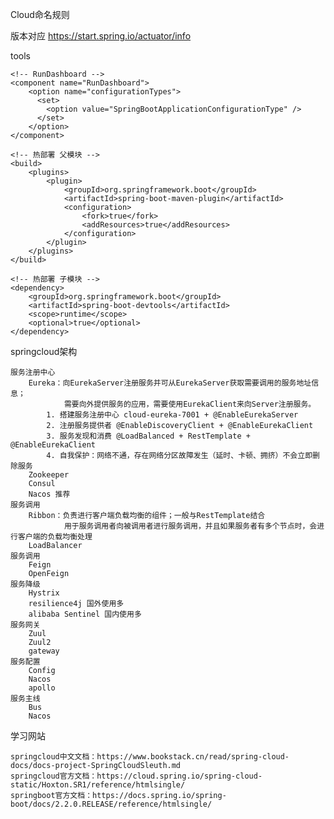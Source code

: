Cloud命名规则

版本对应 https://start.spring.io/actuator/info

tools
    
    <!-- RunDashboard -->
    <component name="RunDashboard">
        <option name="configurationTypes">
          <set>
            <option value="SpringBootApplicationConfigurationType" />
          </set>
        </option>
    </component>
    
    <!-- 热部署 父模块 -->
    <build>
        <plugins>
            <plugin>
                <groupId>org.springframework.boot</groupId>
                <artifactId>spring-boot-maven-plugin</artifactId>
                <configuration>
                    <fork>true</fork>
                    <addResources>true</addResources>
                </configuration>
            </plugin>
        </plugins>
    </build>
    
    <!-- 热部署 子模块 -->
    <dependency>
        <groupId>org.springframework.boot</groupId>
        <artifactId>spring-boot-devtools</artifactId>
        <scope>runtime</scope>
        <optional>true</optional>
    </dependency>

springcloud架构

	服务注册中心
		Eureka：向EurekaServer注册服务并可从EurekaServer获取需要调用的服务地址信息；
                需要向外提供服务的应用，需要使用EurekaClient来向Server注册服务。
            1. 搭建服务注册中心 cloud-eureka-7001 + @EnableEurekaServer
            2. 注册服务提供者 @EnableDiscoveryClient + @EnableEurekaClient
            3. 服务发现和消费 @LoadBalanced + RestTemplate + @EnableEurekaClient
		    4. 自我保护：网络不通，存在网络分区故障发生（延时、卡顿、拥挤）不会立即删除服务
		Zookeeper
		Consul
		Nacos 推荐
	服务调用
		Ribbon：负责进行客户端负载均衡的组件；一般与RestTemplate结合
		        用于服务调用者向被调用者进行服务调用，并且如果服务者有多个节点时，会进行客户端的负载均衡处理
		LoadBalancer
	服务调用
		Feign
		OpenFeign
	服务降级
		Hystrix
		resilience4j 国外使用多
		alibaba Sentinel 国内使用多
	服务网关
		Zuul
		Zuul2
		gateway
	服务配置
		Config
		Nacos
		apollo
	服务主线
		Bus
		Nacos
		
学习网站
    
    springcloud中文文档：https://www.bookstack.cn/read/spring-cloud-docs/docs-project-SpringCloudSleuth.md
    springcloud官方文档：https://cloud.spring.io/spring-cloud-static/Hoxton.SR1/reference/htmlsingle/
    springboot官方文档：https://docs.spring.io/spring-boot/docs/2.2.0.RELEASE/reference/htmlsingle/
    

    
    
    